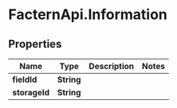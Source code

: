 # FacternApi.Information

## Properties
Name | Type | Description | Notes
------------ | ------------- | ------------- | -------------
**fieldId** | **String** |  | 
**storageId** | **String** |  | 


